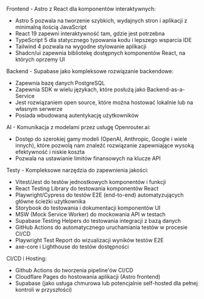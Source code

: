 Frontend - Astro z React dla komponentów interaktywnych:
- Astro 5 pozwala na tworzenie szybkich, wydajnych stron i aplikacji z minimalną ilością JavaScript
- React 19 zapewni interaktywność tam, gdzie jest potrzebna
- TypeScript 5 dla statycznego typowania kodu i lepszego wsparcia IDE
- Tailwind 4 pozwala na wygodne stylowanie aplikacji
- Shadcn/ui zapewnia bibliotekę dostępnych komponentów React, na których oprzemy UI

Backend - Supabase jako kompleksowe rozwiązanie backendowe:
- Zapewnia bazę danych PostgreSQL
- Zapewnia SDK w wielu językach, które posłużą jako Backend-as-a-Service
- Jest rozwiązaniem open source, które można hostować lokalnie lub na własnym serwerze
- Posiada wbudowaną autentykację użytkowników

AI - Komunikacja z modelami przez usługę Openrouter.ai:
- Dostęp do szerokiej gamy modeli (OpenAI, Anthropic, Google i wiele innych), które pozwolą nam znaleźć rozwiązanie zapewniające wysoką efektywność i niskie koszta
- Pozwala na ustawianie limitów finansowych na klucze API

Testy - Kompleksowe narzędzia do zapewnienia jakości:
- Vitest/Jest do testów jednostkowych komponentów i funkcji
- React Testing Library do testowania komponentów React
- Playwright/Cypress do testów E2E (end-to-end) automatyzujących główne ścieżki użytkownika
- Storybook do testowania i dokumentacji komponentów UI
- MSW (Mock Service Worker) do mockowania API w testach
- Supabase Testing Helpers do testowania integracji z bazą danych
- GitHub Actions do automatycznego uruchamiania testów w procesie CI/CD
- Playwright Test Report do wizualizacji wyników testów E2E
- axe-core i Lighthouse do testów dostępności

CI/CD i Hosting:
- Github Actions do tworzenia pipeline'ów CI/CD
- Cloudflare Pages do hostowania aplikacji (Astro frontend)
- Supabase (jako usługa chmurowa lub potencjalnie self-hosted dla pełnej kontroli w przyszłości)